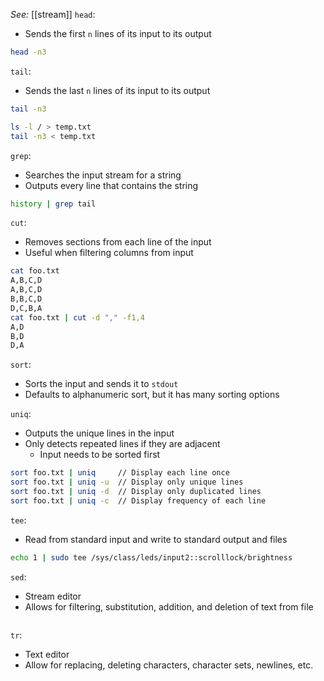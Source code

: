 *See:* [[stream]]
`head`:
- Sends the first `n` lines of its input to its output
```bash
head -n3
```

`tail`: 
- Sends the last `n` lines of its input to its output
```bash
tail -n3
```

```bash
ls -l / > temp.txt
tail -n3 < temp.txt
```

`grep`: 
- Searches the input stream for a string
- Outputs every line that contains the string
```bash
history | grep tail
```

`cut`:
- Removes sections from each line of the input
- Useful when filtering columns from input
```bash
cat foo.txt
A,B,C,D
A,B,C,D
B,B,C,D
D,C,B,A
cat foo.txt | cut -d "," -f1,4
A,D
B,D
D,A
```

`sort`:
- Sorts the input and sends it to `stdout`
- Defaults to alphanumeric sort, but it has many sorting options

`uniq`:
- Outputs the unique lines in the input
- Only detects repeated lines if they are adjacent
	- Input needs to be sorted first
```bash
sort foo.txt | uniq     // Display each line once
sort foo.txt | uniq -u  // Display only unique lines
sort foo.txt | uniq -d  // Display only duplicated lines
sort foo.txt | uniq -c  // Display frequency of each line
```

`tee`:
- Read from standard input and write to standard output and files
```bash
echo 1 | sudo tee /sys/class/leds/input2::scrolllock/brightness
```

`sed`: 
- Stream editor
- Allows for filtering, substitution, addition, and deletion of text from file
```

```

`tr`:
- Text editor
- Allow for replacing, deleting characters, character sets, newlines, etc.
